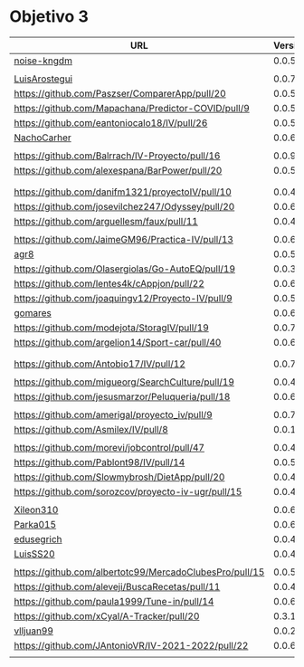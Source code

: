 # Objetivo 3


| URL                                                                 | Versión | Alcanzado |
|---------------------------------------------------------------------|---------|-----------|
| [noise-kngdm](https://github.com/noise-kngdm/music-matcher/pull/14) | 0.0.5   | ✓         |
| <!-- Enlace de Esturillo98 -->                                      |         |           |
| [LuisArostegui](https://github.com/LuisArostegui/MyWallet/pull/12)  | 0.0.7   | ✓         |
| https://github.com/Paszser/ComparerApp/pull/20                      | 0.0.5   | ✓         |
| https://github.com/Mapachana/Predictor-COVID/pull/9                 | 0.0.5   | ✓         |
| https://github.com/eantoniocalo18/IV/pull/26                        | 0.0.5   | ✓         |
| [NachoCarher](https://github.com/NachoCarher/MyHams/pull/22)        | 0.0.6   | ✗         |
| <!-- Enlace de C L A -->                                            |         |           |
| https://github.com/Balrrach/IV-Proyecto/pull/16                     | 0.0.9   | ✓         |
| https://github.com/alexespana/BarPower/pull/20                      | 0.0.5   | ✓         |
| <!-- Enlace de Javierexmar -->                                      |         |           |
| <!-- Enlace de MarinoFajardo -->                                    |         |           |
| https://github.com/danifm1321/proyectoIV/pull/10                    | 0.0.4   | ✓         |
| https://github.com/josevilchez247/Odyssey/pull/20                   | 0.0.6   | ✗         |
| https://github.com/arguellesm/faux/pull/11                          | 0.0.4   | ✓         |
| <!-- Enlace de DFolchA -->                                          |         |           |
| https://github.com/JaimeGM96/Practica-IV/pull/13                    | 0.0.6   | ✓         |
| [agr8](https://github.com/agr8/Planner-IV/pull/21)                  | 0.0.5   | ✓         |
| https://github.com/Olasergiolas/Go-AutoEQ/pull/19                   | 0.0.3   | ✓         |
| https://github.com/lentes4k/cAppjon/pull/22                         | 0.0.6   | ✓         |
| https://github.com/joaquingv12/Proyecto-IV/pull/9                   | 0.0.5   | ✓         |
| [gomares](https://github.com/gomares/Proyecto_IV/pull/19)           | 0.0.6   | ✓         |
| https://github.com/modejota/StoragIV/pull/19                        | 0.0.7   | ✓         |
| https://github.com/argelion14/Sport-car/pull/40                     | 0.0.6   | *         |
| <!-- Enlace de juanmihdz -->                                        |         |           |
| <!-- Enlace de venrra -->                                           |         |           |
| https://github.com/Antobio17/IV/pull/12                             | 0.0.7   | ✓         |
| <!-- Enlace de manujurado1 -->                                      |         |           |
| https://github.com/migueorg/SearchCulture/pull/19                   | 0.0.4   | ✓         |
| https://github.com/jesusmarzor/Peluqueria/pull/18                   | 0.0.6   | ✓         |
| <!-- Enlace de francisco3207 -->                                    |         |           |
| https://github.com/amerigal/proyecto_iv/pull/9                      | 0.0.7   | ✓         |
| https://github.com/Asmilex/IV/pull/8                                | 0.0.10  | ✓         |
| <!-- Enlace de ismaelmontesinos -->                                 |         |           |
| https://github.com/morevi/jobcontrol/pull/47                        | 0.0.4   | ✓         |
| https://github.com/Pablont98/IV/pull/14                             | 0.0.5   | ✓         |
| https://github.com/Slowmybrosh/DietApp/pull/20                      | 0.0.4   | ✓         |
| https://github.com/sorozcov/proyecto-iv-ugr/pull/15                 | 0.0.4   | ✓         |
| <!-- Enlace de jlortega00 -->                                       |         |           |
| [Xileon310](https://github.com/Xileon310/IV-Project/pull/26)        | 0.0.6   | ✓         |
| [Parka015](https://github.com/Parka015/SerieMotion-IV/pull/9)       | 0.0.6   | ✓         |
| [edusegrich](https://github.com/edusegrich/OpoTests/pull/30)        | 0.0.4   | ✓         |
| [LuisSS20](https://github.com/LuisSS20/DontWait/pull/9)             | 0.0.4   | ✓         |
| <!-- Enlace de juanfran00 -->                                       |         |           |
| https://github.com/albertotc99/MercadoClubesPro/pull/15             | 0.0.5   | ✓         |
| https://github.com/aleveji/BuscaRecetas/pull/11                     | 0.0.4   | ✓         |
| https://github.com/paula1999/Tune-in/pull/14                        | 0.0.6   | ✓         |
| https://github.com/xCyal/A-Tracker/pull/20                          | 0.3.1   | ✓         |
| [vlljuan99](https://github.com/vlljuan99/gasolinapp/pull/21)        | 0.0.2   | ✓         |
| https://github.com/JAntonioVR/IV-2021-2022/pull/22                  | 0.0.6   | ✓         |
| <!-- Enlace de pablozafra97 -->                                     |         |           |
